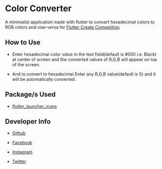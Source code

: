 # **Color Converter**

A minimalist application made with flutter to convert hexadecimal colors to RGB colors and vise-versa for <a href="https://flutter.io/create">Flutter Create Competition</a>.

## **How to Use**

- Enter hexadecimal color value in the text field(default is #000 i.e. Black) at center of screen and the converted values of R,G,B will appear on top of the screen.

- And to convert to hexadecimal Enter any R,G,B value(default is 0) and it will be automatically converted.

## **Package/s Used**

- <a href="https://pub.dartlang.org/packages/flutter_launcher_icons">flutter_launcher_icons</a>


## **Developer Info**

- <a href="https://github.com/hipoojan">Github</a>

- <a href="https://www.facebook.com/poojan.pandya.58">Facebook</a>

- <a href="https://www.instagram.com/hipoojan/">Instagram</a>

- <a href="https://twitter.com/hipoojan">Twitter</a>